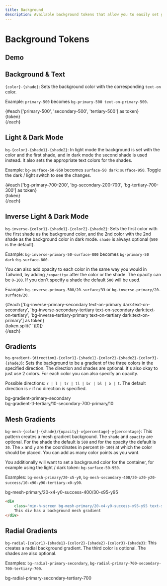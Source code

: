 ```yaml
---
title: Background
description: Available background tokens that allow you to easily set gradient or mesh backgrounds.
---
```


<script>
    import BackgroundDemo from './BackgroundDemo.svelte';
</script>

# Background Tokens

## Demo

<BackgroundDemo />

## Background & Text

`{color}-{shade}`: Sets the background color with the corresponding `text-on` color. 

Example: `primary-500` becomes `bg-primary-500 text-on-primary-500`.

<div class="flex my-4">
    {#each ['primary-500', 'secondary-500', 'tertiary-500'] as token}
        <div class="h-20 flex-1 {token} flex justify-center items-center">
            {token}
        </div>
    {/each}
</div>

## Light & Dark Mode

`bg-{color}-{shade1}-{shade2}`: In light mode the background is set with the color and the first shade, and in dark mode the second shade is used instead. It also sets the appropriate text colors for the shades.

Example: `bg-surface-50-950` becomes `surface-50 dark:surface-950`. Toggle the dark / light switch to see the changes.

<div class="flex my-4">
    {#each ['bg-primary-700-200', 'bg-secondary-200-700', 'bg-tertiary-700-300'] as token}
        <div class="h-20 flex-1 {token} flex justify-center items-center">
            {token}
        </div>
    {/each}
</div>

## Inverse Light & Dark Mode

`bg-inverse-{color1}-{shade1}-{color2}-{shade2}`: Sets the first color with the first shade as the background color, and the 2nd color with the 2nd shade as the background color in dark mode. `shade` is always optional (`500` is the default).

Example: `bg-inverse-primary-50-surface-800` becomes `bg-primary-50 dark:bg-surface-800`.

You can also add opacity to each color in the same way you would in Tailwind, by adding `/<opacity>` after the color or the shade. The opacity can be `0-100`. If you don't specify a shade the default `500` will be used.

Example: `bg-inverse-primary-500/20-surface/33` or `bg-inverse-primary/20-surface/20`.

<div class="flex my-4">
    {#each ['bg-inverse-primary-secondary text-on-primary dark:text-on-secondary', 'bg-inverse-secondary-tertiary text-on-secondary dark:text-on-tertiary', 'bg-inverse-tertiary-primary text-on-tertiary dark:text-on-primary'] as token}
        <div class="h-20 flex-1 {token} flex justify-center items-center">
            {token.split(' ')[0]}
        </div>
    {/each}
</div>

## Gradients

`bg-gradient-{direction}-{color1}-{shade1}-{color2}-{shade2}-{color3}-{shade3}`: Sets the background to be a gradient of the three colors in the specified direction. The direction and shades are optional. It's also okay to just use 2 colors. For each color you can also specify an opacity. 

Possible directions: `r | l | tr | tl | br | bl | b | t`. The default direction is `r` if no direction is specified.

<div class="flex justify-center items-center my-4 h-20 bg-gradient-primary-secondary text-on-primary">bg-gradient-primary-secondary</div>

<div class="flex justify-center items-center my-4 h-20 bg-gradient-tl-tertiary/10-secondary-700-primary/10 text-on-primary">bg-gradient-tl-tertiary/10-secondary-700-primary/10</div>

## Mesh Gradients

`bg-mesh-{color}-{shade}/{opacity}-x{percentage}-y{percentage}`: This pattern creates a mesh gradient background. The `shade` and `opacity` are optional. For the shade the default is `500` and for the opacity the default is `30`. The `x` and `y` are the coordinates in percent (`0-100`) at which the color should be placed. You can add as many color points as you want.

You additionally will want to set a background color for the container, for example using the light / dark token: `bg-surface-50-950`.

Examples: `bg-mesh-primary/20-x5-y0`, `bg-mesh-secondary-400/20-x20-y20-success/10-x90-y90-tertiary-x0-y90`.

<div class="flex justify-center items-center my-4 h-64 bg-mesh-primary/20-x4-y0-success-400/30-x95-y95 text-surface-950-50 bg-surface-50-500">bg-mesh-primary/20-x4-y0-success-400/30-x95-y95</div>

```html
<div 
    class="min-h-screen bg-mesh-primary/20-x4-y0-success-x95-y95 text-surface-950-50 bg-surface-50-500">
    This div has a background mesh gradient
</div>
```

## Radial Gradients

`bg-radial-{color1}-{shade1}-{color2}-{shade2}-{color3}-{shade3}`: This creates a radial background gradient. The third color is optional. The shades are also optional.

Examples: `bg-radial-primary-secondary`, `bg-radial-primary-700-secondary-700-tertiary-700`.

<div class="flex justify-center items-center my-4 h-64 bg-radial-primary-secondary-tertiary-700 text-on-primary">bg-radial-primary-secondary-tertiary-700</div>

